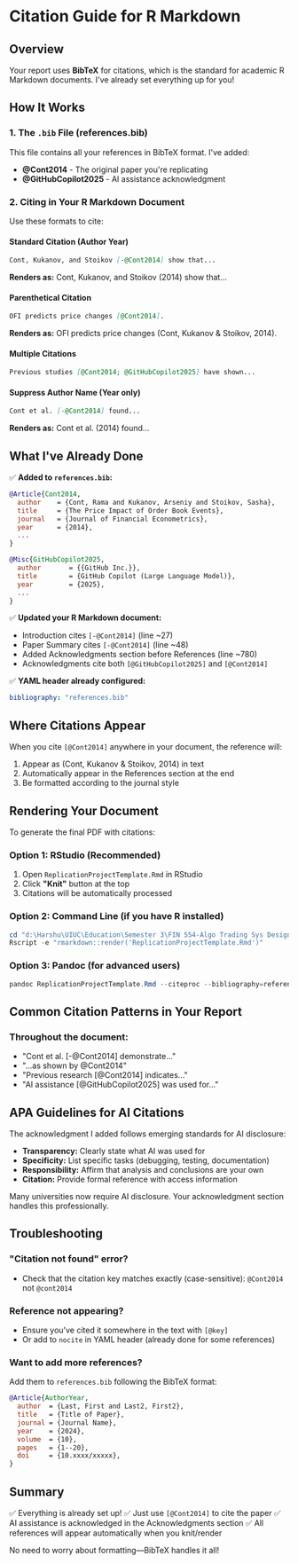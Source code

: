 # Citation Guide for R Markdown

## Overview
Your report uses **BibTeX** for citations, which is the standard for academic R Markdown documents. I've already set everything up for you!

## How It Works

### 1. The `.bib` File (references.bib)
This file contains all your references in BibTeX format. I've added:

- **@Cont2014** - The original paper you're replicating
- **@GitHubCopilot2025** - AI assistance acknowledgment

### 2. Citing in Your R Markdown Document

Use these formats to cite:

#### Standard Citation (Author Year)
```markdown
Cont, Kukanov, and Stoikov [-@Cont2014] show that...
```
**Renders as:** Cont, Kukanov, and Stoikov (2014) show that...

#### Parenthetical Citation
```markdown
OFI predicts price changes [@Cont2014].
```
**Renders as:** OFI predicts price changes (Cont, Kukanov & Stoikov, 2014).

#### Multiple Citations
```markdown
Previous studies [@Cont2014; @GitHubCopilot2025] have shown...
```

#### Suppress Author Name (Year only)
```markdown
Cont et al. [-@Cont2014] found...
```
**Renders as:** Cont et al. (2014) found...

## What I've Already Done

✅ **Added to `references.bib`:**
```bibtex
@Article{Cont2014,
  author    = {Cont, Rama and Kukanov, Arseniy and Stoikov, Sasha},
  title     = {The Price Impact of Order Book Events},
  journal   = {Journal of Financial Econometrics},
  year      = {2014},
  ...
}

@Misc{GitHubCopilot2025,
  author       = {{GitHub Inc.}},
  title        = {GitHub Copilot (Large Language Model)},
  year         = {2025},
  ...
}
```

✅ **Updated your R Markdown document:**
- Introduction cites `[-@Cont2014]` (line ~27)
- Paper Summary cites `[-@Cont2014]` (line ~48)
- Added Acknowledgments section before References (line ~780)
- Acknowledgments cite both `[@GitHubCopilot2025]` and `[@Cont2014]`

✅ **YAML header already configured:**
```yaml
bibliography: "references.bib"
```

## Where Citations Appear

When you cite `[@Cont2014]` anywhere in your document, the reference will:
1. Appear as (Cont, Kukanov & Stoikov, 2014) in text
2. Automatically appear in the References section at the end
3. Be formatted according to the journal style

## Rendering Your Document

To generate the final PDF with citations:

### Option 1: RStudio (Recommended)
1. Open `ReplicationProjectTemplate.Rmd` in RStudio
2. Click **"Knit"** button at the top
3. Citations will be automatically processed

### Option 2: Command Line (if you have R installed)
```powershell
cd "d:\Harshu\UIUC\Education\Semester 3\FIN 554-Algo Trading Sys Design & Testing\Assignments\ofi-replication\report"
Rscript -e "rmarkdown::render('ReplicationProjectTemplate.Rmd')"
```

### Option 3: Pandoc (for advanced users)
```powershell
pandoc ReplicationProjectTemplate.Rmd --citeproc --bibliography=references.bib -o output.pdf
```

## Common Citation Patterns in Your Report

### Throughout the document:
- "Cont et al. [-@Cont2014] demonstrate..." 
- "...as shown by @Cont2014"
- "Previous research [@Cont2014] indicates..."
- "AI assistance [@GitHubCopilot2025] was used for..."

## APA Guidelines for AI Citations

The acknowledgment I added follows emerging standards for AI disclosure:
- **Transparency:** Clearly state what AI was used for
- **Specificity:** List specific tasks (debugging, testing, documentation)
- **Responsibility:** Affirm that analysis and conclusions are your own
- **Citation:** Provide formal reference with access information

Many universities now require AI disclosure. Your acknowledgment section handles this professionally.

## Troubleshooting

### "Citation not found" error?
- Check that the citation key matches exactly (case-sensitive): `@Cont2014` not `@cont2014`

### Reference not appearing?
- Ensure you've cited it somewhere in the text with `[@key]`
- Or add to `nocite` in YAML header (already done for some references)

### Want to add more references?
Add them to `references.bib` following the BibTeX format:
```bibtex
@Article{AuthorYear,
  author  = {Last, First and Last2, First2},
  title   = {Title of Paper},
  journal = {Journal Name},
  year    = {2024},
  volume  = {10},
  pages   = {1--20},
  doi     = {10.xxxx/xxxxx},
}
```

## Summary

✅ Everything is already set up!
✅ Just use `[@Cont2014]` to cite the paper
✅ AI assistance is acknowledged in the Acknowledgments section
✅ All references will appear automatically when you knit/render

No need to worry about formatting—BibTeX handles it all!

